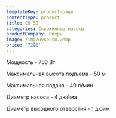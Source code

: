 ```yaml
---
templateKey: product-page
contentType: product
title: СН-50
categories: Скважинные насосы
productCompany: Вихрь
image: /img/цукенгш.webp
price: '7290'
---
```

Мощность - 750 Вт

Максимальная высота подъема - 50 м

Максимальная подача - 40 л/мин

Диаметр насоса - 4 дюйма

Диаметр выходного отверстия - 1 дюйм
